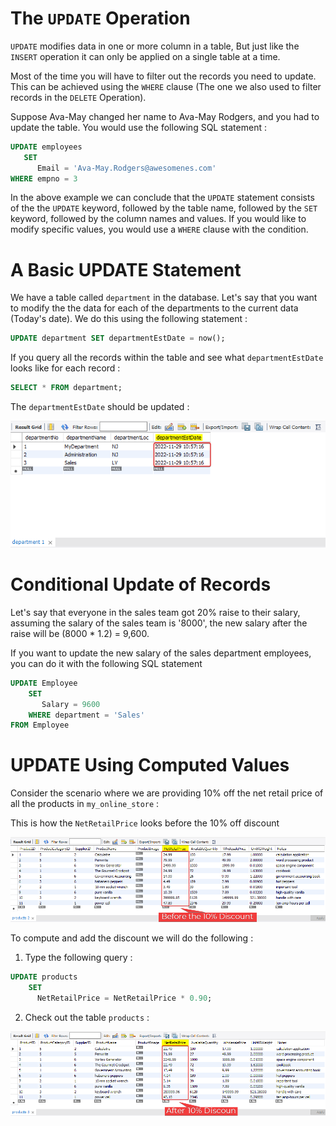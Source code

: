 # The `UPDATE` Operation 

`UPDATE` modifies data in one or more column in a table, But just like the `INSERT` operation it can only be applied  on a single table at a time.

Most of the time you will have to filter out the records you need to update. This can be achieved using the `WHERE` clause (The one we also used to filter records in the `DELETE` Operation).

Suppose Ava-May changed her name to Ava-May Rodgers, and you had to update the table. 
You would use the following SQL statement :

```SQL
UPDATE employees
   SET
      Email = 'Ava-May.Rodgers@awesomenes.com'
WHERE empno = 3
```

In the above example we can conclude that the `UPDATE` statement consists of the the `UPDATE` keyword, followed by the table name, followed by the `SET` keyword, followed by the column names and values. If you would like to modify specific values, you would use a `WHERE` clause with the condition.

# A Basic UPDATE Statement

We have a table called `department` in the database. Let's say that you want to modify the the data for each of the departments to the current data (Today's  date). We do this using the following statement :

```SQL
UPDATE department SET departmentEstDate = now();
```

If you query all the records within the table and see what `departmentEstDate` looks like for each record :

```SQL
SELECT * FROM department;
```

The `departmentEstDate` should be updated :

![Alt text](Images/update%20departmentdate.png)

# Conditional Update of Records

Let's say that everyone in the sales team got  20% raise  to their salary, assuming the salary of the sales team is '8000', the new salary after the raise will be (8000 * 1.2) = 9,600.

If you want to update the new salary of the sales department employees, you can do it with the following SQL statement

```SQL
UPDATE Employee
    SET 
       Salary = 9600
    WHERE department = 'Sales'
FROM Employee
```

# UPDATE Using Computed Values

Consider the scenario where we are providing 10% off the net retail price of all the products in `my_online_store` :

This is how the `NetRetailPrice` looks before the 10% off discount

![Alt text](Images/products%20before%20discount.png)

To compute and add the discount we will do the following :

1. Type the following query :

```SQL
UPDATE products
    SET
      NetRetailPrice = NetRetailPrice * 0.90;
```

2. Check out the table `products` :

![Alt text](Images/products%20after%20discount.png)
